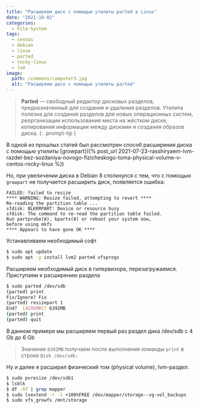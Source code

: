 ```yaml
---
title: "Расширяем диск с помощью утилиты parted в Linux"
date: "2021-10-02"
categories: 
  - File-System
tags: 
  - centos
  - debian
  - linux
  - parted
  - rocky-linux
  - lvm
image:
  path: /commons/computer3.jpg
  alt: "Расширяем диск с помощью утилиты parted"
---
```


> **Parted** — свободный редактор дисковых разделов, предназначенный для создания и удаления разделов. Утилита полезна для создания разделов для новых операционных систем, реорганизации использования места на жёстком диске, копирования информации между дисками и создания образов диска.
{: .prompt-tip }

В одной из прошлых статей был рассмотрен способ расширения диска с помощью утилиты [growpart]({% post_url 2021-07-23-rasshiryaem-lvm-razdel-bez-sozdaniya-novogo-fizicheskogo-toma-physical-volume-v-centos-rocky-linux %})

Но, при увеличении диска в Debian 8 столкнулся с тем, что с помощью `growpart` не получается расширить диск, появляется ошибка:

```
FAILED: failed to resize
**** WARNING: Resize failed, attempting to revert ****
Re-reading the partition table ...
sfdisk: BLKRRPART: Device or resource busy
sfdisk: The command to re-read the partition table failed.
Run partprobe(8), kpartx(8) or reboot your system now,
before using mkfs
**** Appears to have gone OK ****
```

Устанавливаем необходимый софт

```sh
$ sudo apt update
$ sudo apt -y install lvm2 parted xfsprogs
```

Расширяем необходимый диск в гипервизоре, перезагружаемся. Приступаем к расширению раздела

```sh
$ sudo parted /dev/sdb
(parted) print
Fix/Ignore? Fix
(parted) resizepart 1
End?  [4295MB]? 6392MB
(parted) print
(parted) quit
```

В данном примере мы расширяем первый раз раздел дика /dev/sdb с 4 Gb до 6 Gb

> Значение `6392MB` получаем после выполнения команды `print` в строке `Disk /dev/sdb:`

Ну и далее я расширил физический том (physical volume), lvm-раздел:

```sh
$ sudo pvresize /dev/sdb1
$ lsblk
$ df -hT | grep mapper
$ sudo lvextend -r -l +100%FREE /dev/mapper/storage--vg-vol_backups
$ sudo xfs_growfs /mnt/storage
```
